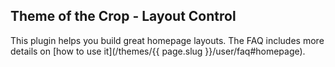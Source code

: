 ## <a name="totc-layout-control"></a>Theme of the Crop - Layout Control

This plugin helps you build great homepage layouts. The FAQ includes more details on [how to use it](/themes/{{ page.slug }}/user/faq#homepage).
